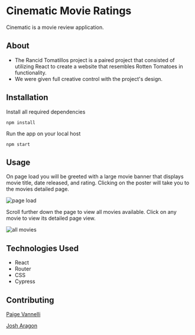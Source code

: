 # Cinematic Movie Ratings

Cinematic is a movie review application.


## About
* The Rancid Tomatillos project is a paired project that consisted of utilizing React to create a website that resembles Rotten Tomatoes in functionality.
* We were given full creative control with the project's design.
## Installation
Install all required dependencies

`npm install`

Run the app on your local host

`npm start`

## Usage
On page load you will be greeted with a large movie banner that displays movie title, date released, and rating. Clicking on the poster will take you to the movies detailed page.

![page load](https://gyazo.com/02e6ae89c516e217a05f191a5294a04e.gif)

Scroll further down the page to view all movies available. Click on any movie to view its detailed page view. 

![all movies](https://i.gyazo.com/c4811213ef741aef4be204d9ae903988.gif)

## Technologies Used

* React
* Router
* CSS
* Cypress

## Contributing

[Paige Vannelli](github.com/paigevannelli)

[Josh Aragon](github.com/josharagon)
